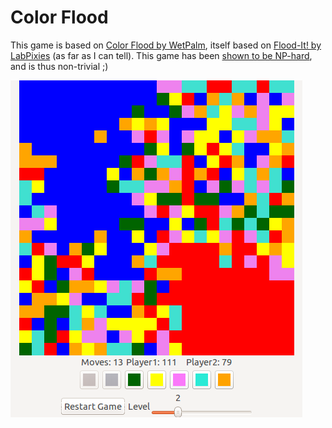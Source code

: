 # Color Flood

This game is based on [Color Flood by WetPalm](https://play.google.com/store/apps/details?id=com.wetpalm.colorflood),
itself based on [Flood-It! by LabPixies](https://play.google.com/store/apps/details?id=com.labpixies.flood) (as far as I can tell).
This game has been [shown to be NP-hard](http://arxiv.org/abs/1001.4420), and is thus non-trivial ;)

![screenshot](img/screenshot1.png)




